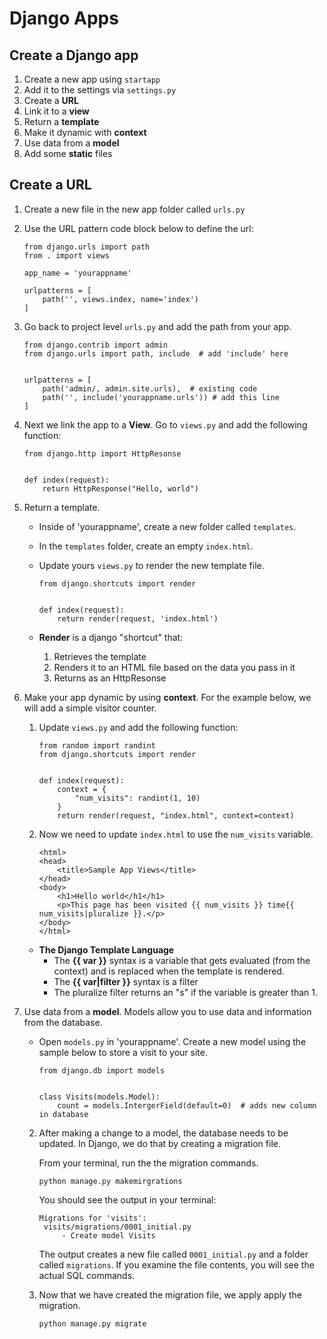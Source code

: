 # Django Apps

## Create a Django app

1. Create a new app using `startapp`
2. Add it to the settings via `settings.py`
3. Create a **URL**
4. Link it to a **view**
5. Return a **template**
6. Make it dynamic with **context**
7. Use data from a **model**
8. Add some **static** files

## Create a URL
1. Create a new file in the new app folder called `urls.py`
2. Use the URL pattern code block below to define the url:
    ```
    from django.urls import path
    from . import views 
    
    app_name = 'yourappname'

    urlpatterns = [
        path('', views.index, name='index')
    ]
    ```
3. Go back to project level `urls.py` and add the path from your app.

    ```
    from django.contrib import admin
    from django.urls import path, include  # add 'include' here
    

    urlpatterns = [
        path('admin/, admin.site.urls),  # existing code
        path('', include('yourappname.urls')) # add this line
    ]
    ```
4. Next we link the app to a **View**. Go to `views.py` and add the following function:

    ```
    from django.http import HttpResonse


    def index(request):
        return HttpResponse("Hello, world")
    ```
5. Return a template.
    - Inside of 'yourappname', create a new folder called `templates`.
    - In the `templates` folder, create an empty `index.html`.
    - Update yours `views.py` to render the new template file.

        ```
        from django.shortcuts import render


        def index(request):
            return render(request, 'index.html')
        ```
    - **Render** is a django "shortcut" that:
        1. Retrieves the template
        2. Renders it to an HTML file based on the data you pass in it
        3. Returns as an HttpResonse

6. Make your app dynamic by using **context**. For the example below, we will add a simple visitor counter. 
    1. Update `views.py` and add the following function:
        ```
        from random import randint
        from django.shortcuts import render


        def index(request):
            context = {
                "num_visits": randint(1, 10)
            }
            return render(request, "index.html", context=context)
        ```
    2. Now we need to update `index.html` to use the `num_visits` variable.

        ```
        <html>
        <head>
            <title>Sample App Views</title>
        </head>
        <body>
            <h1>Hello world</h1</h1>
            <p>This page has been visited {{ num_visits }} time{{ num_visits|pluralize }}.</p>
        </body>
        </html>
        ```

    - **The Django Template Language**
       - The **{{ var }}** syntax is a variable that gets evaluated (from the context) and is replaced when the template is rendered.
        - The **{{ var|filter }}** syntax is a filter
        - The pluralize filter returns an "s" if the variable is greater than 1.

7. Use data from a **model**. Models allow you to use data and information from the database.

    - Open `models.py` in 'yourappname'. Create a new model using the sample below to store a visit to your site.

        ```
        from django.db import models


        class Visits(models.Model):
            count = models.IntergerField(default=0)  # adds new column in database
        ```
    2. After making a change to a model, the database needs to be updated. In Django, we do that by creating a migration file. 

        From your terminal, run the the migration commands. 

       `python manage.py makemirgrations`

       You should see the output in your terminal:

       ```
       Migrations for 'visits':
        visits/migrations/0001_initial.py
            - Create model Visits
        ```
        The output creates a new file called `0001_initial.py` and a folder called `migrations`. If you examine the file contents, you will see the actual SQL commands.

    3. Now that we have created the migration file, we apply apply the migration.

        `python manage.py migrate`

        